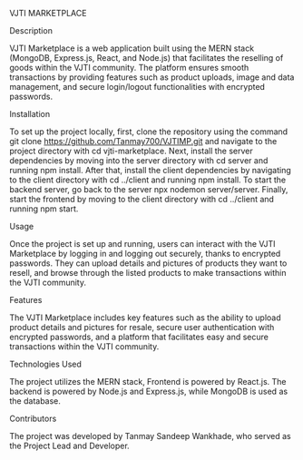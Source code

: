 VJTI MARKETPLACE

Description

VJTI Marketplace is a web application built using the MERN stack (MongoDB, Express.js, React, and Node.js) that facilitates the reselling of goods within the VJTI community. The platform ensures smooth transactions by providing features such as product uploads, image and data management, and secure login/logout functionalities with encrypted passwords.


Installation

To set up the project locally, first, clone the repository using the command 
git clone https://github.com/Tanmay700/VJTIMP.git 
and navigate to the project directory with cd vjti-marketplace. Next, install the server dependencies by moving into the server directory with cd server and running npm install. After that, install the client dependencies by navigating to the client directory with cd ../client and running npm install. 
To start the backend server, go back to the server npx nodemon server/server.
Finally, start the frontend by moving to the client directory with cd ../client and running npm start.

Usage

Once the project is set up and running, users can interact with the VJTI Marketplace by logging in and logging out securely, thanks to encrypted passwords. They can upload details and pictures of products they want to resell, and browse through the listed products to make transactions within the VJTI community.

Features

The VJTI Marketplace includes key features such as the ability to upload product details and pictures for resale, secure user authentication with encrypted passwords, and a platform that facilitates easy and secure transactions within the VJTI community.

Technologies Used

The project utilizes the MERN stack, Frontend is powered by React.js. The backend is powered by Node.js and Express.js, while MongoDB is used as the database.

Contributors

The project was developed by Tanmay Sandeep Wankhade, who served as the Project Lead and Developer.
